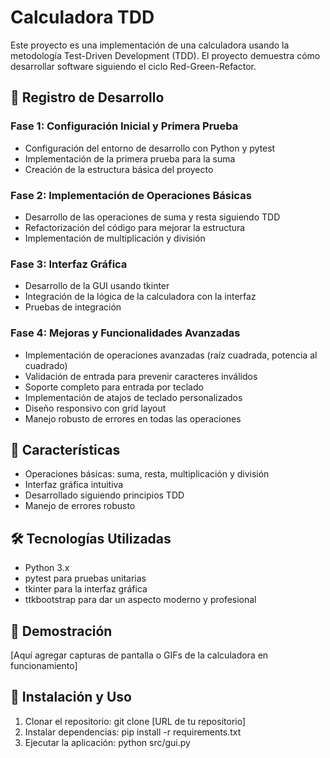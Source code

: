 # Calculadora TDD

Este proyecto es una implementación de una calculadora usando la metodología Test-Driven Development (TDD). El proyecto demuestra cómo desarrollar software siguiendo el ciclo Red-Green-Refactor.

## 📝 Registro de Desarrollo

### Fase 1: Configuración Inicial y Primera Prueba
- Configuración del entorno de desarrollo con Python y pytest
- Implementación de la primera prueba para la suma
- Creación de la estructura básica del proyecto

### Fase 2: Implementación de Operaciones Básicas
- Desarrollo de las operaciones de suma y resta siguiendo TDD
- Refactorización del código para mejorar la estructura
- Implementación de multiplicación y división

### Fase 3: Interfaz Gráfica
- Desarrollo de la GUI usando tkinter
- Integración de la lógica de la calculadora con la interfaz
- Pruebas de integración

### Fase 4: Mejoras y Funcionalidades Avanzadas
- Implementación de operaciones avanzadas (raíz cuadrada, potencia al cuadrado)
- Validación de entrada para prevenir caracteres inválidos
- Soporte completo para entrada por teclado
- Implementación de atajos de teclado personalizados
- Diseño responsivo con grid layout
- Manejo robusto de errores en todas las operaciones

## 🚀 Características
- Operaciones básicas: suma, resta, multiplicación y división
- Interfaz gráfica intuitiva
- Desarrollado siguiendo principios TDD
- Manejo de errores robusto

## 🛠️ Tecnologías Utilizadas
- Python 3.x
- pytest para pruebas unitarias
- tkinter para la interfaz gráfica
- ttkbootstrap para dar un aspecto moderno y profesional

## 📸 Demostración
[Aquí agregar capturas de pantalla o GIFs de la calculadora en funcionamiento]

## 🔧 Instalación y Uso

1. Clonar el repositorio:
git clone [URL de tu repositorio]
2. Instalar dependencias:
pip install -r requirements.txt
3. Ejecutar la aplicación:
python src/gui.py
